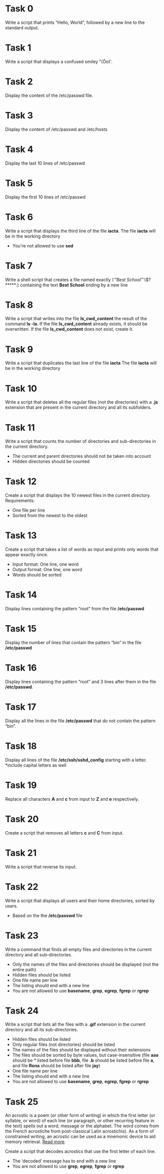 # Task 0
Write a script that prints “Hello, World”, followed by a new line to the standard output.

# Task 1
Write a script that displays a confused smiley "(Ôo)'.

# Task 2
Display the content of the /etc/passwd file.

# Task 3
Display the content of /etc/passwd and /etc/hosts

# Task 4
Display the last 10 lines of /etc/passwd

# Task 5
Display the first 10 lines of /etc/passwd

# Task 6
Write a script that displays the third line of the file **iacta**.
The file **iacta** will be in the working directory

* You're not allowed to use **sed**

# Task 7
Write a shell script that creates a file named exactly *\\'"Best School"\'\\*$\?\*\*\*\*\*:) containing the text **Best School** ending by a new line

# Task 8
Write a script that writes into the file **ls_cwd_content** the result of the command **ls -la**. If the file **ls_cwd_content** already exists, it should be overwritten. If the file **ls_cwd_content** does not exist, create it.

# Task 9
Write a script that duplicates the last line of the file **iacta**
The file **iacta** will be in the working directory

# Task 10
Write a script that deletes all the regular files (not the directories) with a **.js** extension that are present in the current directory and all its subfolders.

# Task 11
Write a script that counts the number of directories and sub-directories in the current directory.
* The current and parent directories should not be taken into account
* Hidden directories should be counted

# Task 12
Create a script that displays the 10 newest files in the current directory.
Requirements:
* One file per line
* Sorted from the newest to the oldest

# Task 13
Create a script that takes a list of words as input and prints only words that appear exactly once.

* Input format: One line, one word
* Output format: One line, one word
* Words should be sorted

# Task 14
Display lines containing the pattern “root” from the file **/etc/passwd**

# Task 15
Display the number of lines that contain the pattern “bin” in the file **/etc/passwd**

# Task 16
Display lines containing the pattern “root” and 3 lines after them in the file **/etc/passwd**.

# Task 17
Display all the lines in the file **/etc/passwd** that do not contain the pattern “bin”.

# Task 18
Display all lines of the file **/etc/ssh/sshd_config** starting with a letter.
*include capital letters as well

# Task 19
Replace all characters **A** and **c** from input to **Z** and **e** respectively.

# Task 20
Create a script that removes all letters **c** and **C** from input.

# Task 21
Write a script that reverse its input.

# Task 22
Write a script that displays all users and their home directories, sorted by users.
* Based on the the **/etc/passwd** file

# Task 23
Write a command that finds all empty files and directories in the current directory and all sub-directories.

* Only the names of the files and directories should be displayed (not the entire path)
* Hidden files should be listed
* One file name per line
* The listing should end with a new line
* You are not allowed to use **basename**, **grep**, **egrep**, **fgrep** or **rgrep**

# Task 24
Write a script that lists all the files with a **.gif** extension in the current directory and all its sub-directories.

* Hidden files should be listed
* Only regular files (not directories) should be listed
* The names of the files should be displayed without their extensions
* The files should be sorted by byte values, but case-insensitive (file **aaa** should be * listed before file **bbb**, file **.b** should be listed before file **a**, and file **Rona** should be listed after file **jay**)
* One file name per line
* The listing should end with a new line
* You are not allowed to use **basename**, **grep**, **egrep**, **fgrep** or **rgrep**

# Task 25 
An acrostic is a poem (or other form of writing) in which the first letter (or syllable, or word) of each line (or paragraph, or other recurring feature in the text) spells out a word, message or the alphabet. The word comes from the French acrostiche from post-classical Latin acrostichis). As a form of constrained writing, an acrostic can be used as a mnemonic device to aid memory retrieval. [Read more](https://en.wikipedia.org/wiki/Acrostic).

Create a script that decodes acrostics that use the first letter of each line.

* The ‘decoded’ message has to end with a new line
* You are not allowed to use  **grep**, **egrep**, **fgrep** or **rgrep**
